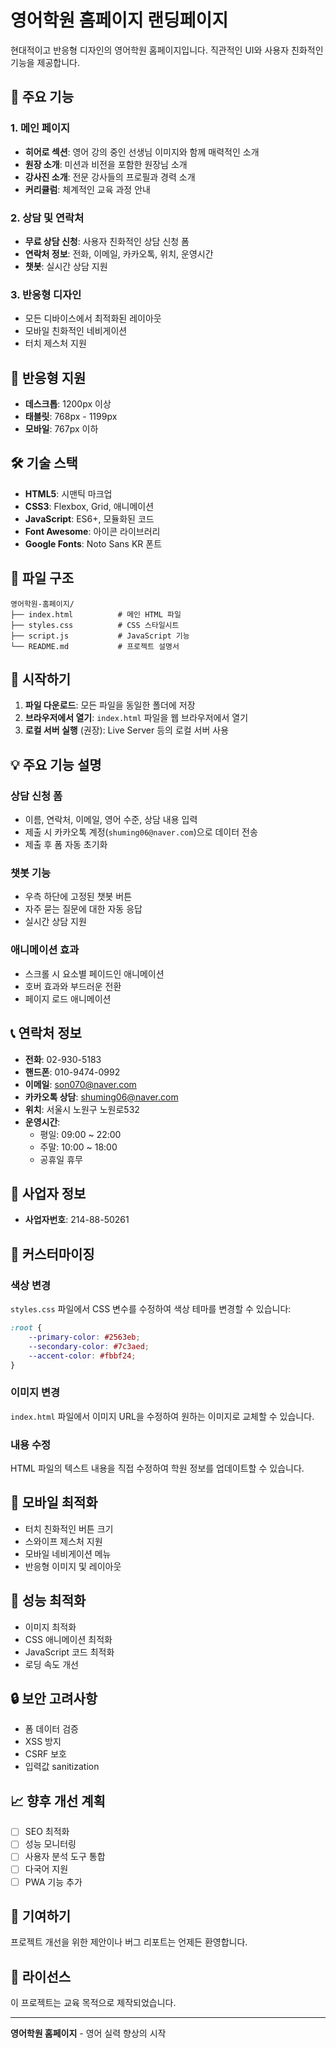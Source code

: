 # 영어학원 홈페이지 랜딩페이지

현대적이고 반응형 디자인의 영어학원 홈페이지입니다. 직관적인 UI와 사용자 친화적인 기능을 제공합니다.

## 🚀 주요 기능

### 1. 메인 페이지
- **히어로 섹션**: 영어 강의 중인 선생님 이미지와 함께 매력적인 소개
- **원장 소개**: 미션과 비전을 포함한 원장님 소개
- **강사진 소개**: 전문 강사들의 프로필과 경력 소개
- **커리큘럼**: 체계적인 교육 과정 안내

### 2. 상담 및 연락처
- **무료 상담 신청**: 사용자 친화적인 상담 신청 폼
- **연락처 정보**: 전화, 이메일, 카카오톡, 위치, 운영시간
- **챗봇**: 실시간 상담 지원

### 3. 반응형 디자인
- 모든 디바이스에서 최적화된 레이아웃
- 모바일 친화적인 네비게이션
- 터치 제스처 지원

## 📱 반응형 지원

- **데스크톱**: 1200px 이상
- **태블릿**: 768px - 1199px
- **모바일**: 767px 이하

## 🛠️ 기술 스택

- **HTML5**: 시맨틱 마크업
- **CSS3**: Flexbox, Grid, 애니메이션
- **JavaScript**: ES6+, 모듈화된 코드
- **Font Awesome**: 아이콘 라이브러리
- **Google Fonts**: Noto Sans KR 폰트

## 📁 파일 구조

```
영어학원-홈페이지/
├── index.html          # 메인 HTML 파일
├── styles.css          # CSS 스타일시트
├── script.js           # JavaScript 기능
└── README.md           # 프로젝트 설명서
```

## 🚀 시작하기

1. **파일 다운로드**: 모든 파일을 동일한 폴더에 저장
2. **브라우저에서 열기**: `index.html` 파일을 웹 브라우저에서 열기
3. **로컬 서버 실행** (권장): Live Server 등의 로컬 서버 사용

## 💡 주요 기능 설명

### 상담 신청 폼
- 이름, 연락처, 이메일, 영어 수준, 상담 내용 입력
- 제출 시 카카오톡 계정(`shuming06@naver.com`)으로 데이터 전송
- 제출 후 폼 자동 초기화

### 챗봇 기능
- 우측 하단에 고정된 챗봇 버튼
- 자주 묻는 질문에 대한 자동 응답
- 실시간 상담 지원

### 애니메이션 효과
- 스크롤 시 요소별 페이드인 애니메이션
- 호버 효과와 부드러운 전환
- 페이지 로드 애니메이션

## 📞 연락처 정보

- **전화**: 02-930-5183
- **핸드폰**: 010-9474-0992
- **이메일**: son070@naver.com
- **카카오톡 상담**: shuming06@naver.com
- **위치**: 서울시 노원구 노원로532
- **운영시간**: 
  - 평일: 09:00 ~ 22:00
  - 주말: 10:00 ~ 18:00
  - 공휴일 휴무

## 🏢 사업자 정보

- **사업자번호**: 214-88-50261

## 🔧 커스터마이징

### 색상 변경
`styles.css` 파일에서 CSS 변수를 수정하여 색상 테마를 변경할 수 있습니다:

```css
:root {
    --primary-color: #2563eb;
    --secondary-color: #7c3aed;
    --accent-color: #fbbf24;
}
```

### 이미지 변경
`index.html` 파일에서 이미지 URL을 수정하여 원하는 이미지로 교체할 수 있습니다.

### 내용 수정
HTML 파일의 텍스트 내용을 직접 수정하여 학원 정보를 업데이트할 수 있습니다.

## 📱 모바일 최적화

- 터치 친화적인 버튼 크기
- 스와이프 제스처 지원
- 모바일 네비게이션 메뉴
- 반응형 이미지 및 레이아웃

## 🌟 성능 최적화

- 이미지 최적화
- CSS 애니메이션 최적화
- JavaScript 코드 최적화
- 로딩 속도 개선

## 🔒 보안 고려사항

- 폼 데이터 검증
- XSS 방지
- CSRF 보호
- 입력값 sanitization

## 📈 향후 개선 계획

- [ ] SEO 최적화
- [ ] 성능 모니터링
- [ ] 사용자 분석 도구 통합
- [ ] 다국어 지원
- [ ] PWA 기능 추가

## 🤝 기여하기

프로젝트 개선을 위한 제안이나 버그 리포트는 언제든 환영합니다.

## 📄 라이선스

이 프로젝트는 교육 목적으로 제작되었습니다.

---

**영어학원 홈페이지** - 영어 실력 향상의 시작
